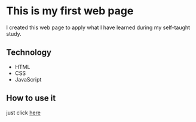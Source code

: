 # This is my first web page

I created this web page to apply what I have learned during my self-taught study.

## Technology

- HTML
- CSS
- JavaScript

## How to use it

just click [here](lauramaddaluno.github.io/portfolio/)
